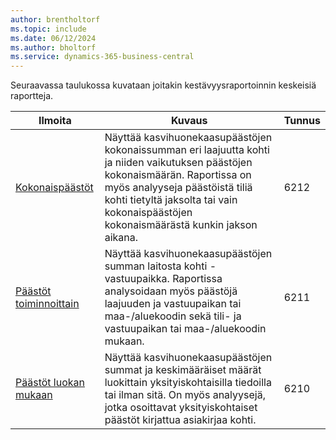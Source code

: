 ```yaml
---
author: brentholtorf
ms.topic: include
ms.date: 06/12/2024
ms.author: bholtorf
ms.service: dynamics-365-business-central
---
```


Seuraavassa taulukossa kuvataan joitakin kestävyysraportoinnin keskeisiä raportteja.

| Ilmoita | Kuvaus | Tunnus | 
|---------|---------|---------|
|[Kokonaispäästöt](https://businesscentral.dynamics.com?report=6212)|Näyttää kasvihuonekaasupäästöjen kokonaissumman eri laajuutta kohti ja niiden vaikutuksen päästöjen kokonaismäärän. Raportissa on myös analyyseja päästöistä tiliä kohti tietyltä jaksolta tai vain kokonaispäästöjen kokonaismäärästä kunkin jakson aikana.|6212|
|[Päästöt toiminnoittain](https://businesscentral.dynamics.com?report=6211)|Näyttää kasvihuonekaasupäästöjen summan laitosta kohti - vastuupaikka. Raportissa analysoidaan myös päästöjä laajuuden ja vastuupaikan tai maa-/aluekoodin sekä tili- ja vastuupaikan tai maa-/aluekoodin mukaan.|6211|
|[Päästöt luokan mukaan](https://businesscentral.dynamics.com?report=6210)|Näyttää kasvihuonekaasupäästöjen summat ja keskimääräiset määrät luokittain yksityiskohtaisilla tiedoilla tai ilman sitä. On myös analyysejä, jotka osoittavat yksityiskohtaiset päästöt kirjattua asiakirjaa kohti.|6210|
